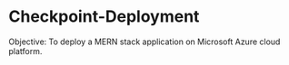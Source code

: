 # Checkpoint-Deployment
Objective: To deploy a MERN stack application on Microsoft Azure cloud platform.
